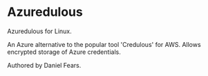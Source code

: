 # Azuredulous
Azuredulous for Linux.

An Azure alternative to the popular tool 'Credulous' for AWS. Allows encrypted storage of Azure credentials.

Authored by Daniel Fears.
